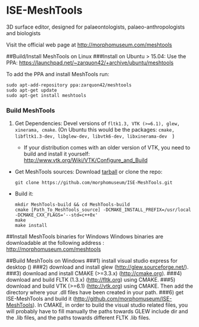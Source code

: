 # ISE-MeshTools
3D surface editor, designed for palaeontologists, palaeo-anthropologists and biologists

Visit the official web page at http://morphomuseum.com/meshtools


##Build/Install MeshTools on Linux
###Install on Ubuntu > 15.04:
Use the PPA: https://launchpad.net/~zarquon42/+archive/ubuntu/meshtools
    
To add the PPA and install MeshTools run:

    
    sudo apt-add-repository ppa:zarquon42/meshtools
    sudo apt-get update
    sudo apt-get install meshtools
    
    
### Build MeshTools

1. Get Dependencies: Devel versions of ```fltk1.3, VTK (>=6.1), glew, xinerama, cmake```. (On Ubuntu this would be the packages:   ```cmake, libfltk1.3-dev, libglew-dev, libvtk6-dev, libxinerama-dev  ```)


      * If your distribution comes with an older version of VTK, you need to build and install it yourself: http://www.vtk.org/Wiki/VTK/Configure_and_Build
* Get MeshTools sources: Download [tarball](https://github.com/morphomuseum/ISE-MeshTools/archive/master.zip) or clone the repo:
  
  ```git clone https://github.com/morphomuseum/ISE-MeshTools.git```
* Build it:
 
  ```
  mkdir MeshTools-build && cd MeshTools-build
  cmake [Path_To_MeshTools_source] -DCMAKE_INSTALL_PREFIX=/usr/local -DCMAKE_CXX_FLAGS='--std=c++0x'
  make 
  make install
   ```

##Install MeshTools binaries for Windows 
Windows binaries are downloadable at the following address : http://morphomuseum.com/meshtools 
  
##Build MeshTools on Windows
###1) install visual studio express for desktop ()
###2) download and install glew (http://glew.sourceforge.net/). 
###3) download and install CMAKE (>=3.3.x) (http://cmake.org).
###4) download and build FLTK (1.3.x) (http://fltk.org) using CMAKE. 
###5) download and build VTK (>=6.1) (http://vtk.org) using CMAKE. Then add the directory where your .dll files have been created in your path.
###6) get ISE-MeshTools and build it (http://github.com/morphomuseum/ISE-MeshTools). In CMAKE, in order to build the visual studio related files, you will probably have to fill manually the paths towards GLEW include dir and the .lib files, and the paths towards different FLTK .lib files.

    
    
    
